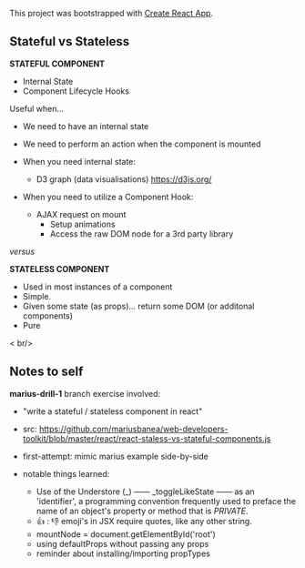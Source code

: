 This project was bootstrapped with [Create React App](https://github.com/facebook/create-react-app).

## Stateful vs Stateless

**STATEFUL COMPONENT**
- Internal State
- Component Lifecycle Hooks

Useful when...
- We need to have an internal state
- We need to perform an action when the component is mounted

- When you need internal state:
  - D3 graph (data visualisations) https://d3js.org/

- When you need to utilize a Component Hook:
  - AJAX request on mount
    - Setup animations
    - Access the raw DOM node for a 3rd party library

_versus_

**STATELESS COMPONENT**
- Used in most instances of a component
- Simple.
- Given some state (as props)... return some DOM (or additonal components)
- Pure

< br/>

## Notes to self

**marius-drill-1** branch exercise involved:
* "write a stateful / stateless component in react"
* src: https://github.com/mariusbanea/web-developers-toolkit/blob/master/react/react-staless-vs-stateful-components.js


* first-attempt: mimic marius example side-by-side
* notable things learned:
  * Use of the Understore (_) —— _toggleLikeState —— as an 'identifier', a programming convention frequently used to preface the name of an object's property or method that is *PRIVATE*.
  * 👍 : 👎 emoji's in JSX require quotes, like any other string. 
  * mountNode = document.getElementById('root')
  * using defaultProps without passing any props
  * reminder about installing/importing propTypes

